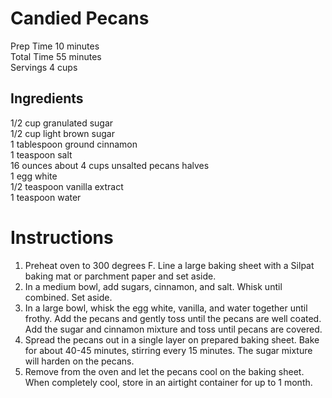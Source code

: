 # Candied Pecans
Prep Time 10 minutes  
Total Time 55 minutes  
Servings 4 cups  

## Ingredients
1/2 cup granulated sugar  
1/2 cup light brown sugar  
1 tablespoon ground cinnamon  
1 teaspoon salt  
16 ounces about 4 cups unsalted pecans halves  
1 egg white  
1/2 teaspoon vanilla extract  
1 teaspoon water 

# Instructions
1. Preheat oven to 300 degrees F. Line a large baking sheet with a Silpat baking mat or parchment paper and set aside.
1. In a medium bowl, add sugars, cinnamon, and salt. Whisk until combined. Set aside.
1. In a large bowl, whisk the egg white, vanilla, and water together until frothy. Add the pecans and gently toss until the pecans are well coated. Add the sugar and cinnamon mixture and toss until pecans are covered.
1. Spread the pecans out in a single layer on prepared baking sheet. Bake for about 40-45 minutes, stirring every 15 minutes. The sugar mixture will harden on the pecans.
1. Remove from the oven and let the pecans cool on the baking sheet. When completely cool, store in an airtight container for up to 1 month.